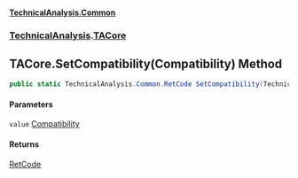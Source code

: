 #### [TechnicalAnalysis.Common](TechnicalAnalysis.Common.md 'TechnicalAnalysis.Common')
### [TechnicalAnalysis](TechnicalAnalysis.Common.md#TechnicalAnalysis 'TechnicalAnalysis').[TACore](TACore.md 'TechnicalAnalysis.TACore')

## TACore.SetCompatibility(Compatibility) Method

```csharp
public static TechnicalAnalysis.Common.RetCode SetCompatibility(TechnicalAnalysis.Common.Compatibility value);
```
#### Parameters

<a name='TechnicalAnalysis.TACore.SetCompatibility(TechnicalAnalysis.Common.Compatibility).value'></a>

`value` [Compatibility](Compatibility.md 'TechnicalAnalysis.Common.Compatibility')

#### Returns
[RetCode](RetCode.md 'TechnicalAnalysis.Common.RetCode')